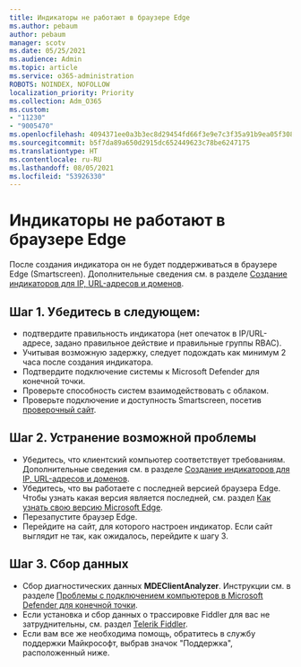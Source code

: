 ```yaml
---
title: Индикаторы не работают в браузере Edge
ms.author: pebaum
author: pebaum
manager: scotv
ms.date: 05/25/2021
ms.audience: Admin
ms.topic: article
ms.service: o365-administration
ROBOTS: NOINDEX, NOFOLLOW
localization_priority: Priority
ms.collection: Adm_O365
ms.custom:
- "11230"
- "9005470"
ms.openlocfilehash: 4094371ee0a3b3ec8d29454fd66f3e9e7c3f35a91b9ea05f308325bc447ce11c
ms.sourcegitcommit: b5f7da89a650d2915dc652449623c78be6247175
ms.translationtype: HT
ms.contentlocale: ru-RU
ms.lasthandoff: 08/05/2021
ms.locfileid: "53926330"
---
```

# <a name="indicators-dont-work-using-edge-browser"></a>Индикаторы не работают в браузере Edge

После создания индикатора он не будет поддерживаться в браузере Edge (Smartscreen). Дополнительные сведения см. в разделе [Создание индикаторов для IP, URL-адресов и доменов](/microsoft-365/security/defender-endpoint/indicator-ip-domain).

## <a name="step-1-ensure-the-following"></a>Шаг 1. Убедитесь в следующем:

- подтвердите правильность индикатора (нет опечаток в IP/URL-адресе, задано правильное действие и правильные группы RBAC).
- Учитывая возможную задержку, следует подождать как минимум 2 часа после создания индикатора.
- Подтвердите подключение системы к Microsoft Defender для конечной точки.
- Проверьте способность систем взаимодействовать с облаком.
- Проверьте подключение и доступность Smartscreen, посетив [проверочный сайт](https://demo.smartscreen.msft.net).

## <a name="step-2-troubleshoot-the-potential-issue"></a>Шаг 2. Устранение возможной проблемы

- Убедитесь, что клиентский компьютер соответствует требованиям. Дополнительные сведения см. в разделе [Создание индикаторов для IP, URL-адресов и доменов](/microsoft-365/security/defender-endpoint/indicator-ip-domain).
- Убедитесь, что вы работаете с последней версией браузера Edge. Чтобы узнать какая версия является последней, см. раздел [Как узнать свою версию Microsoft Edge](https://support.microsoft.com/microsoft-edge/find-out-which-version-of-microsoft-edge-you-have-c726bee8-c42e-e472-e954-4cf5123497eb).
- Перезапустите браузер Edge.
- Перейдите на сайт, для которого настроен индикатор. Если сайт выглядит не так, как ожидалось, перейдите к шагу 3. 

## <a name="step-3-collect-data"></a>Шаг 3. Сбор данных

- Сбор диагностических данных **MDEClientAnalyzer**. Инструкции см. в разделе [Проблемы с подключением компьютеров в Microsoft Defender для конечной точки](issues-with-onboarding-machines.md).
- Если установка и сбор данных о трассировке Fiddler для вас не затруднительны, см. раздел [Telerik Fiddler](http://www.telerik.com/fiddler).
- Если вам все же необходима помощь, обратитесь в службу поддержки Майкрософт, выбрав значок "Поддержка", расположенный ниже.
